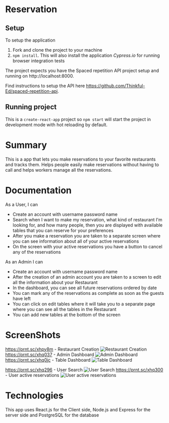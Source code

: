 # Reservation

## Setup

To setup the application

1. Fork and clone the project to your machine
2. `npm install`. This will also install the application *Cypress.io* for running browser integration tests

The project expects you have the Spaced repetition API project setup and running on http://localhost:8000.

Find instructions to setup the API here https://github.com/Thinkful-Ed/spaced-repetition-api.

## Running project

This is a `create-react-app` project so `npm start` will start the project in development mode with hot reloading by default.


# Summary

This is a app that lets you make reservations to your favorite restaurants and tracks them. Helps people easily make reservations without having to call and helps workers manage all the reservations. 


# Documentation
As a User, I can 
- Create an account with username password name
- Search when I want to make my reservation, what kind of restaurant I'm looking for, and how many people, then you are displayed with available tables that you can reserve for your preferences
- After you make a reservation you are taken to a separate screen where you can see information about all of your active reservations
- On the screen with your active reservations you have a button to cancel any of the reservations

As an Admin I can
- Create an account with username password name
- After the creation of an admin account you are taken to a screen to edit all the information about your Restaurant
- In the dashboard, you can see all future reservations ordered by date
- You can mark any of the reservations as complete as soon as the guests have left
- You can click on edit tables where it will take you to a separate page where you can see all the tables in the Restaurant
- You can add new tables at the bottom of the screen

# ScreenShots
https://prnt.sc/xhpy8m - Restaurant Creation
![Restaurant Creation](https://i.ibb.co/TKd673p/login.png)
https://prnt.sc/xhq037 - Admin Dashboard
![Admin Dashboard](https://i.ibb.co/B3DdQWw/3.png)
https://prnt.sc/xhq0jc - Table Dashboard
![Table Dashboard](https://i.ibb.co/HD4q45Q/4.png)

https://prnt.sc/xhq296 - User Search
![User Search](https://i.ibb.co/rpNPkhG/5.png)
https://prnt.sc/xhq300 - User active reservations
![User active reservations](https://i.ibb.co/WgG67Ym/6.png)

# Technologies
This app uses React.js for the Client side, Node.js and Express for the server side and PostgreSQL for the database